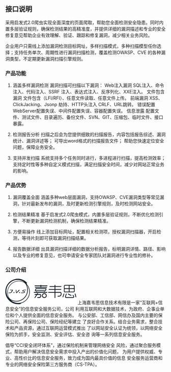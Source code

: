 ## 接口说明
采用启发式2.0爬虫实现全面深度的页面爬取，帮助您全面检测安全隐患。同时内置多层验证规则，确保检测结果的高精准度，并提供详细的漏洞描述和专业的安全修复意见帮助企业有效理解、验证、跟踪和修复漏洞，减少相关业务风险。

企业用户只需线上添加漏洞检测目标网址，多样扫描模式，多种扫描模型任你选择；支持任务单次、周期性进行漏洞扫描检测，覆盖检测OWASP、CVE 的各种漏洞类型，不定期更新漏洞扫描引擎规则。

### 产品功能
1. 涵盖多样漏洞检测
漏洞扫描可扫描以下漏洞：
Web注入漏洞	SQL注入、命令注入、代码注入、SSRF 注入、表达式注入、反序列化、XXE注入。
文件包含漏洞	文件包含（LFI/RFI）、任意文件读取、任意文件上传。
前端漏洞	XSS、ClickJacking、Jsonp 劫持、HTTP头注入 CRLF、URL跳转。
错误配置	WebServer配置失误、中间件配置失误、容器配置失误。
信息泄露	配置文件、测试文件、目录遍历、备份文件、SVN、GIT、压缩包、临时文件、接口暴露。

2. 检测报告分析
扫描之后会为您提供细致的扫描报告，内容包括报告综述、漏洞统计、漏洞详述等；
可导出word格式的扫描报告文件；
帮助您快速定位安全问题，保障业务安全。

3. 支持并发扫描
系统支持多个任务同时进行，多进程进行扫描，提高检测效率；
支持定时性等多种自定义模式扫描，满足扫描安全时间，减少对网站正常业务的影响。

### 产品优势
1. 漏洞覆盖全面
涵盖多种web层面漏洞，支持OWASP、CVE漏洞类型等常见漏洞，针对最新发布的漏洞，及时更新检测引擎规则，及时检测网站安全。

2. 检测结果精准
基于启发式2.0爬虫模式，内置多层验证规则，不断优化检测引擎，不断更新漏洞检测机制，确保检测结果精准。

3. 方便易操作
线上添加目标网址，配置相关检测项，授权漏洞扫描器，开启检测，等待片刻即可获取漏洞扫描结果。

4. 报告数据详细
出具漏洞扫描详细的数据分析报告，标明漏洞详情、路径、影响以及专业的修复意见，也可申请安全专家团队对漏洞进行专业性的修补。

### 公司介绍
![](/images/15966133881352.jpg)
上海嘉韦思信息技术有限是一家“互联网+信息安全”的信息安全服务公司，公司
利用互联网和大数据技术，为政府、企事业单位和个人提供全面的信息安全服务。
与公安部、工信部、网信办及国内主要的保险公司、再保险公司、保险经纪等建立
了良好合作关系。结合业务需求，整合技术和产品资源，通过互联网运营模式推出
了以网站安全认证为统领，以网络安全保险为抓手，安全监测、安全评估、安全咨
询等一系列信息安全服务。

倡导“CCI安全闭环体系”，通过保险机制来管理网络安全
风险，通过聚合服务模式，帮助用户解决信息安全需求中投入产出的价值化问题，
为用户提供权威、专业、高性价比的信息安全服务，致力成为国内最具价值的信息
安全服务运营商和专业的网络安全保险第三方服务商（CS-TPA）。
